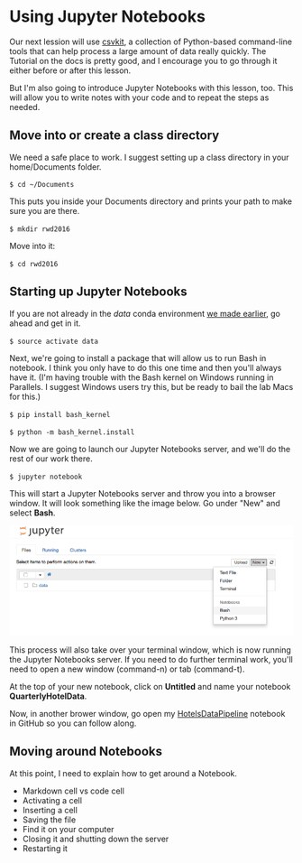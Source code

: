 Using Jupyter Notebooks
============================

Our next lession will use [csvkit](http://csvkit.rtfd.org/), a collection of Python-based command-line tools that can help process a large amount of data really quickly. The Tutorial on the docs is pretty good, and I encourage you to go through it either before or after this lesson.

But I'm also going to introduce Jupyter Notebooks with this lesson, too. This will allow you to write notes with your code and to repeat the steps as needed.

## Move into or create a class directory

We need a safe place to work. I suggest setting up a class directory in your home/Documents folder.

```
$ cd ~/Documents
```
This puts you inside your Documents directory and prints your path to make sure you are there.

`$ mkdir rwd2016`

Move into it:

`$ cd rwd2016`


## Starting up Jupyter Notebooks

If you are not already in the *data* conda environment [we made earlier](IntroToAnaconda.md), go ahead and get in it.

`$ source activate data`

Next, we're going to install a package that will allow us to run Bash in notebook. I think you only have to do this one time and then you'll always have it. (I'm having trouble with the Bash kernel on Windows running in Parallels. I suggest Windows users try this, but be ready to bail the lab Macs for this.)

`$ pip install bash_kernel`

`$ python -m bash_kernel.install`

Now we are going to launch our Jupyter Notebooks server, and we'll do the rest of our work there.

`$ jupyter notebook`

This will start a Jupyter Notebooks server and throw you into a browser window. It will look something like the image below. Go under "New" and select **Bash**.

![notebook-start.png](../images/notebook-start.png)

This process will also take over your terminal window, which is now running the Jupyter Notebooks server. If you need to do further terminal work, you'll need to open a new window (command-n) or tab (command-t).

At the top of your new notebook, click on **Untitled** and name your notebook **QuarterlyHotelData**.

Now, in another brower window, go open my [HotelsDataPipeline](https://github.com/utdata/cli-tools/blob/master/csvkit/HotelsDataPipeline.ipynb) notebook in GitHub so you can follow along.

## Moving around Notebooks

At this point, I need to explain how to get around a Notebook.

* Markdown cell vs code cell
* Activating a cell
* Inserting a cell
* Saving the file
* Find it on your computer
* Closing it and shutting down the server
* Restarting it
